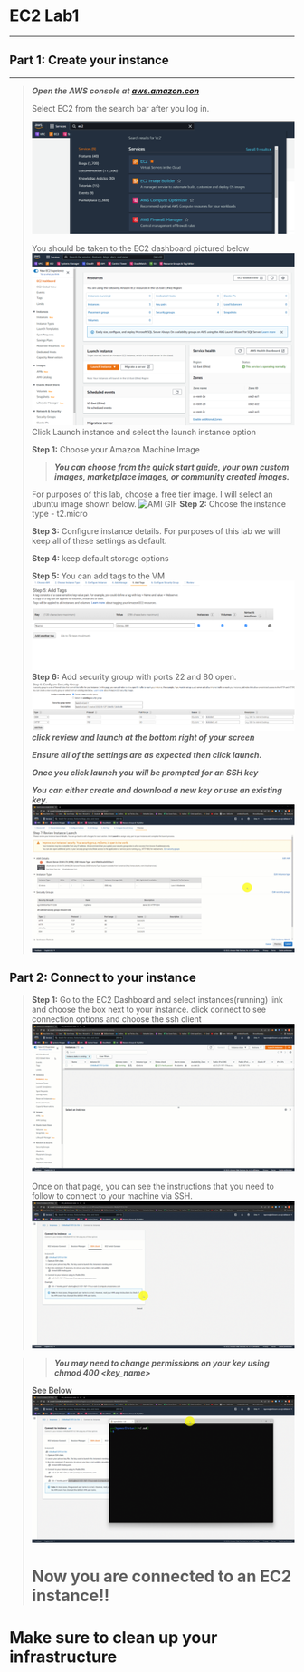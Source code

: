 # EC2 Lab1
---
## Part 1: Create your instance
---
>***Open the AWS console at [aws.amazon.con](https://aws.amazon.com/)***
>
>Select EC2 from the search bar after you log in. 
>
>![Ec2 Navigation](/EC2/images/ec2_search.png)
>
>You should be taken to the EC2 dashboard pictured below
>![EC2 Dash board](/EC2/images/ec2_dashboard.png)
>Click Launch instance and select the launch instance option
>
>**Step 1:** Choose your Amazon Machine Image
> 
>>***You can choose from the quick start guide, your own custom images, marketplace images, or community created images.***  
>
>For purposes of this lab, choose a free tier image.  I will select an ubuntu image shown below. 
> ![AMI GIF](images/select_AMI/select_AMI.gif)
> **Step 2:** Choose the instance type - t2.micro
> 
> **Step 3:** Configure instance details. For purposes of this lab we will keep all of these settings as default. 
> 
> **Step 4:** keep default storage options
> 
> **Step 5:** You can add tags to the VM
> ![Tags](images/tags.png)
>**Step 6:** Add security group with ports 22 and 80 open.  
> ![NSG](images/NSG.png)
>***click review and launch at the bottom right of your screen***
>
>***Ensure all of the settings are as expected then click launch.***
>
>***Once you click launch you will be prompted for an SSH key*** 
>
>***You can either create and download a new key or use an existing key.*** 
![create_instance](images/launch_instance/launch_instance.gif)
>
## Part 2: Connect to your instance

>**Step 1:** Go to the EC2 Dashboard and select instances(running) link and choose the box next to your instance. click connect to see connection options and choose the ssh client
![instance_connect](images/Connect%20to%20instance/Connect%20to%20instance.gif)
>
>Once on that page, you can see the instructions that you need to follow to connect to your machine via SSH.  
![connect via SSH](images/connect_using_ssh/connect_using_ssh.gif)

>>***You may need to change permissions on your key using chmod 400 <key_name>***
>
>**See Below**
![chmod](images/CHMOD/CHMOD.gif)
># Now you are connected to an EC2 instance!!

# Make sure to clean up your infrastructure



